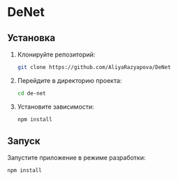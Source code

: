 # DeNet


## Установка

1. Клонируйте репозиторий:

    ```bash
    git clone https://github.com/AliyaRazyapova/DeNet

2. Перейдите в директорию проекта:

    ```bash
    cd de-net

3. Установите зависимости:

    ```bash
    npm install

## Запуск

Запустите приложение в режиме разработки:

```bash
npm install
